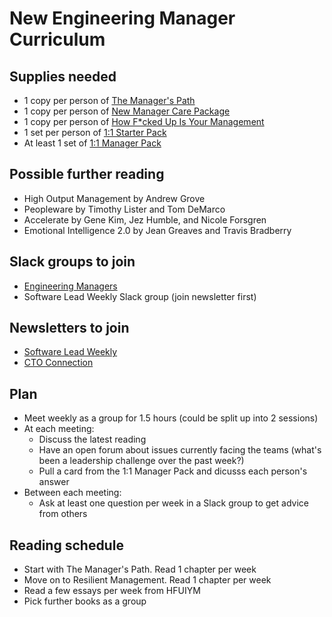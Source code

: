 # New Engineering Manager Curriculum

## Supplies needed

- 1 copy per person of [The Manager's Path](https://www.amazon.com/Managers-Path-Leaders-Navigating-Growth/dp/1491973897)
- 1 copy per person of [New Manager Care Package](https://larahogan.me/blog/new-manager-care-package/)
- 1 copy per person of [How F\*cked Up Is Your Management](https://www.amazon.com/How-cked-Your-Management-uncomfortable/dp/0995964300)
- 1 set per person of [1:1 Starter Pack](https://shop.beplucky.com/products/the-plucky-1-1-starter-pack)
- At least 1 set of [1:1 Manager Pack](https://shop.beplucky.com/products/1-1-manager-pack)

## Possible further reading

- High Output Management by Andrew Grove
- Peopleware by Timothy Lister and Tom DeMarco
- Accelerate by Gene Kim, Jez Humble, and Nicole Forsgren
- Emotional Intelligence 2.0 by Jean Greaves and Travis Bradberry

## Slack groups to join

- [Engineering Managers](https://engmanagers.github.io)
- Software Lead Weekly Slack group (join newsletter first)

## Newsletters to join

- [Software Lead Weekly](https://softwareleadweekly.com)
- [CTO Connection](https://www.ctoconnection.com/register)

## Plan

- Meet weekly as a group for 1.5 hours (could be split up into 2 sessions)
- At each meeting:
	- Discuss the latest reading
	- Have an open forum about issues currently facing the teams (what's been a leadership challenge over the past week?)
	- Pull a card from the 1:1 Manager Pack and dicusss each person's answer
- Between each meeting:
	- Ask at least one question per week in a Slack group to get advice from others

## Reading schedule

- Start with The Manager's Path. Read 1 chapter per week
- Move on to Resilient Management. Read 1 chapter per week
- Read a few essays per week from HFUIYM
- Pick further books as a group
